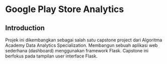 # Google Play Store Analytics

## Introduction
Projek ini dikembangkan sebagai salah satu capstone project dari Algoritma Academy Data Analytics Specialization. Membangun sebuah aplikasi web sederhana (dashboard) menggunakan framework Flask. Capstone ini berfokus pada tampilan user interface Flask. 
